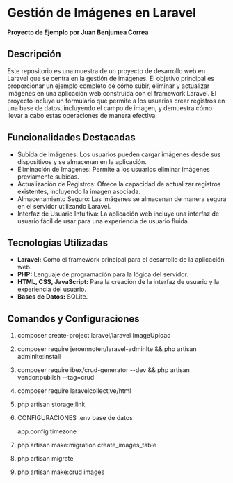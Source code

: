 # Gestión de Imágenes en Laravel

**Proyecto de Ejemplo por Juan Benjumea Correa**

## Descripción

Este repositorio es una muestra de un proyecto de desarrollo web en Laravel que se centra en la gestión de imágenes. El objetivo principal es proporcionar un ejemplo completo de cómo subir, eliminar y actualizar imágenes en una aplicación web construida con el framework Laravel. El proyecto incluye un formulario que permite a los usuarios crear registros en una base de datos, incluyendo el campo de imagen, y demuestra cómo llevar a cabo estas operaciones de manera efectiva.

## Funcionalidades Destacadas

-   Subida de Imágenes: Los usuarios pueden cargar imágenes desde sus dispositivos y se almacenan en la aplicación.
-   Eliminación de Imágenes: Permite a los usuarios eliminar imágenes previamente subidas.
-   Actualización de Registros: Ofrece la capacidad de actualizar registros existentes, incluyendo la imagen asociada.
-   Almacenamiento Seguro: Las imágenes se almacenan de manera segura en el servidor utilizando Laravel.
-   Interfaz de Usuario Intuitiva: La aplicación web incluye una interfaz de usuario fácil de usar para una experiencia de usuario fluida.

## Tecnologías Utilizadas

-   **Laravel:** Como el framework principal para el desarrollo de la aplicación web.
-   **PHP:** Lenguaje de programación para la lógica del servidor.
-   **HTML, CSS, JavaScript:** Para la creación de la interfaz de usuario y la experiencia del usuario.
-   **Bases de Datos:** SQLite.

## Comandos y Configuraciones

1. composer create-project laravel/laravel ImageUpload
2. composer require jeroennoten/laravel-adminlte && php artisan adminlte:install
3. composer require ibex/crud-generator --dev && php artisan vendor:publish --tag=crud
4. composer require laravelcollective/html
5. php artisan storage:link
6. CONFIGURACIONES
   .env
   base de datos

    app.config
    timezone

7. php artisan make:migration create_images_table
8. php artisan migrate
9. php artisan make:crud images
